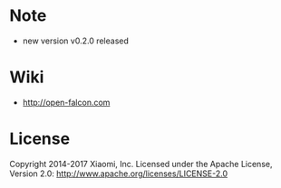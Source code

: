 # Note

- new version v0.2.0 released 


# Wiki

- http://open-falcon.com


# License

Copyright 2014-2017 Xiaomi, Inc.
Licensed under the Apache License,
Version 2.0:
http://www.apache.org/licenses/LICENSE-2.0
